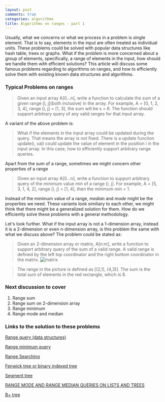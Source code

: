 ```yaml
---
layout: post
comments: true
categories: algorithms
title: Algorithms on ranges - part 1
---
```

Usually, what we concerns or what we process in a problem is single element. That is to say, elements in the input are
often treated as individual units. These problems could be solved with popular data structures like hash table, trees or graphs.
What if the problem is more concerned about a group of elements, specifically, a range of elements in the input, how should we
handle them with efficient solutions? This article will discuss some famous problems regarding to algorithms on ranges, and how
to efficiently solve them with existing known data structures and algorithms.

### Typical Problems on ranges
> Given an input array A[0...n], write a function to calculate the sum of a given range [i, j](both inclusive) in the array. For example,
> A = [0, 1, 2, 3, 4], range [i, j] = [1, 3], the sum will be s = 6. The function should support arbitrary query of any valid ranges
> for that input array.

A variant of the above problem is:

> What if the elements in the input array could be updated during the query. That means the array is not fixed. There is a update
> function update(i, val) could update the value of element in the position i in the input array. In this case, how to efficiently
> support arbitrary range queries.

Apart from the sum of a range, sometimes we might concern other properties of a range

> Given an input array A[0...n], write a function to support arbitrary query of the minimum value *min* of a range [i, j]. For example,
> A = [5, 3, 1, 4, 2], range [i, j] = [1, 4], then the minimum *min* = 1.

Instead of the minimum value of a range, *median* and *mode* might be the properties we need. These variants look similiary to 
each other, we might think that there might be a generalized solution for them. How do we efficiently solve these problems with 
a general methodology.

Let's look further. What if the input array is not a 1-dimension array, instead it is a 2-dimension or even n-dimension array, is
this problem the same with what we discuss above? The problem could be stated as:

> Given an 2-dimension array or matrix, A[n:m], write a function to support arbitrary query of the sum of a valid range. A valid 
> range is defined by the left top coordinator and the right bottom coordinator in the matrix. ![matrix](http://i.imgur.com/KPWQzMZ.png)

> The range in the picture is defined as [(2,1), (4,3)]. The sum is the total sum of elements in the red rectangle, which is 8.

### Next discussion to cover
1. Range sum
2. Range sum on 2-dimension array
3. Range minimum
4. Range mode and median

### Links to the solution to these problems
[Range query (data structures)](https://en.wikipedia.org/wiki/Range_query_(data_structures))

[Range minimum query](https://en.wikipedia.org/wiki/Range_minimum_query)

[Range Searching](https://www.cs.ucsb.edu/~suri/cs235/RangeSearching.pdf)

[Fenwick tree or binary indexed tree](https://en.wikipedia.org/wiki/Fenwick_tree)

[Segment tree](https://en.wikipedia.org/wiki/Segment_tree)

[RANGE MODE AND RANGE MEDIAN QUERIES ON LISTS AND TREES](http://cglab.ca/~morin/publications/ds/rmq-njc.pdf)

[B+ tree](https://en.wikipedia.org/wiki/B%2B_tree)





